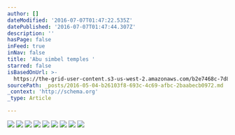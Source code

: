 ```yaml
---
author: []
dateModified: '2016-07-07T01:47:22.535Z'
datePublished: '2016-07-07T01:47:44.307Z'
description: ''
hasPage: false
inFeed: true
inNav: false
title: 'Abu simbel temples '
starred: false
isBasedOnUrl: >-
  https://the-grid-user-content.s3-us-west-2.amazonaws.com/b2e7468c-7d8c-4166-a70c-2162a756b920.jpg
sourcePath: _posts/2016-05-04-b26103f8-693c-4c69-afbc-2baabecb0972.md
_context: 'http://schema.org'
_type: Article

---
```

![](https://the-grid-user-content.s3-us-west-2.amazonaws.com/b2e7468c-7d8c-4166-a70c-2162a756b920.jpg)
![](https://s3-us-west-2.amazonaws.com/the-grid-img/p/9a017347eeecb966af9526284c673ceaf0708062.jpg)
![](https://the-grid-user-content.s3-us-west-2.amazonaws.com/6325f459-2c39-4814-b970-21633028c671.jpg)
![](https://the-grid-user-content.s3-us-west-2.amazonaws.com/294560e2-f557-406d-829c-1bd840cb2774.jpg)
![](https://the-grid-user-content.s3-us-west-2.amazonaws.com/d0dbd4d7-22dc-4343-bb0c-fc60a75ca01d.jpg)
![](https://the-grid-user-content.s3-us-west-2.amazonaws.com/4af1d37b-e31c-4e80-bae7-78e209b69e37.jpg)
![](https://the-grid-user-content.s3-us-west-2.amazonaws.com/eb05a744-33b8-4be6-98b4-9ec9005217f5.jpg)
![](https://the-grid-user-content.s3-us-west-2.amazonaws.com/384a76bf-0526-4b4f-8317-4dcfec461d12.jpg)
![](https://the-grid-user-content.s3-us-west-2.amazonaws.com/6ac6a995-6be8-4705-ab1f-73daf8c814a5.jpg)